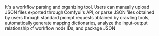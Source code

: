 It's a workflow parsing and organizing tool. Users can manually upload JSON files exported through Comfyui's API, or parse JSON files obtained by users through standard prompt requests obtained by crawling tools, automatically generate mapping dictionaries, analyze the input-output relationship of workflow node IDs, and package JSON
